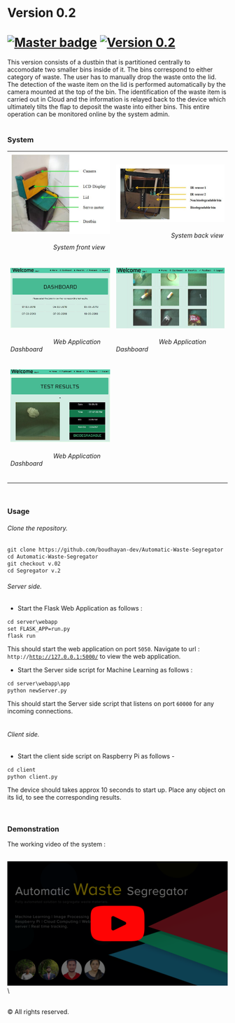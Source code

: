 # Version 0.2  &emsp;&emsp;&emsp;&emsp;&emsp;&emsp;&emsp;&emsp;&emsp;&emsp;&emsp;&emsp;&emsp; [![Master badge ](https://img.shields.io/badge/MASTER-%E2%99%A5-brightgreen.svg?longCache=true&style=for-the-badge)](https://github.com/boudhayan-dev/Automatic-Waste-Segregator) [![ Version 0.2](https://img.shields.io/badge/Version-0.1-red.svg?longCache=true&style=for-the-badge)](https://github.com/boudhayan-dev/Automatic-Waste-Segregator/tree/v.02)

This version consists of a dustbin that is partitioned centrally to accomodate two smaller bins inside of it. The bins correspond to either category of waste. The user has to manually drop the waste onto the lid. The detection of the waste item on the lid is performed automatically by the camera mounted at the top of the bin. The identification of the waste item is carried out in Cloud and the information is relayed back to the device which ultimately tilts the flap to deposit the waste into either bins. This entire operation can be monitored online by the system admin.
<br><br>

### System

<table>
	<tr>
		<td>
			<img src="images/system1.JPG">
			<h6>&emsp;&emsp;&emsp;&emsp;&emsp;&emsp;&emsp;System front view</h6>
		</td>
		<td>
			<img src="images/system2.JPG" height="100%" width="100%">
			<h6>&emsp;&emsp;&emsp;&emsp;&emsp;&emsp;&emsp;&emsp;&emsp;System back view</h6>
		</td>
	</tr>
	<tr>
		<td>
			<img src="images/webapp1.JPG">
			<h6>&emsp;&emsp;&emsp;&emsp;&emsp;&emsp;&emsp;Web Application Dashboard</h6>
		</td>
		<td>
			<img src="images/webapp2.JPG">
			<h6>&emsp;&emsp;&emsp;&emsp;&emsp;&emsp;&emsp;Web Application Dashboard</h6>
		</td>
	</tr>
	<tr>
		<td>
			<img src="images/webapp3.JPG">
			<h6>&emsp;&emsp;&emsp;&emsp;&emsp;&emsp;&emsp;Web Application Dashboard</h6>
		</td>
	</tr>
</table>

<br>

### Usage

<h6>Clone the repository.</h6>

```
git clone https://github.com/boudhayan-dev/Automatic-Waste-Segregator
cd Automatic-Waste-Segregator
git checkout v.02
cd Segregator v.2
```

<h6>Server side.</h6>

- Start the Flask Web Application as follows :

```
cd server\webapp
set FLASK_APP=run.py
flask run
```

This should start the web application on port <code>5050</code>.
Navigate to url : <code>http://http://127.0.0.1:5000/</code> to view the web application.

- Start the Server side script for Machine Learning as follows :

```
cd server\webapp\app
python newServer.py
```

This should start the Server side script that listens on port <code>60000</code> for any incoming connections.
<br><br>
<h6>Client side.</h6> 

- Start the client side script on Raspberry Pi as follows -

```
cd client
python client.py
```

The device should takes approx 10 seconds to start up. Place any object on its lid, to see the corresponding results.

<br>

### Demonstration

The working video of the system :<br>

&emsp;&emsp;&emsp;&emsp;&emsp;&emsp;<a href="https://www.youtube.com/watch?v=UH9mXYVWXmw"><img src="images/youtube.png" width="700px"></a>\

<br>
© All rights reserved.
